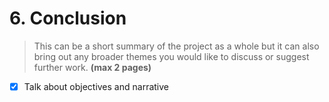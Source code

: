# 6. Conclusion
> This can be a short summary of the project as a whole but it can also bring out any broader themes you would like to discuss or suggest further work.
> **(max 2 pages)**

- [x] Talk about objectives and narrative

